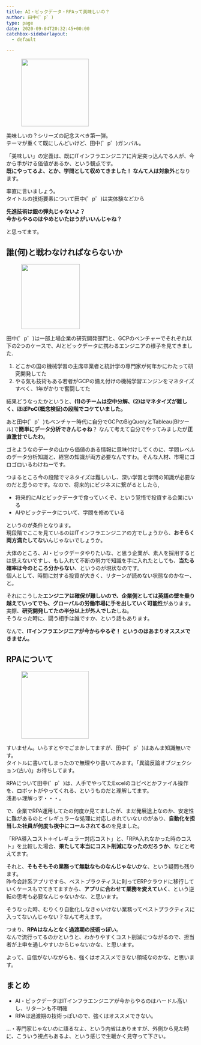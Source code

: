 ```yaml
---
title: AI・ビックデータ・RPAって美味しいの？
author: 田中(゜p゜)
type: page
date: 2020-09-04T20:32:45+00:00
catchbox-sidebarlayout:
  - default

---
```

<div class="wp-block-image">
  <figure class="aligncenter size-large"><img loading="lazy" width="180" height="180" src="/wp-content/uploads/2020/09/ai_shigoto.png" alt="" class="wp-image-368" srcset="https://tmp-net.biz/wp-content/uploads/2020/09/ai_shigoto.png 180w, https://tmp-net.biz/wp-content/uploads/2020/09/ai_shigoto-150x150.png 150w" sizes="(max-width: 180px) 100vw, 180px" /></figure>
</div>

美味しいの？シリーズの記念スべき第一弾。  
テーマが重くて既にしんどいけど、田中(゜p゜)ガンバル。  
  
「美味しい」の定義は、既にITインフラエンジニアに片足突っ込んでる人が、今から手がける価値があるか、という観点です。  
**既にやってるよ、とか、学問として収めてきました！ なんて人は対象外**となります。

率直に言いましょう。  
タイトルの技術要素について田中(゜p゜)は実体験などから

**先進技術は銀の弾丸じゃないよ？**  
**今からやるのはやめといたほうがいいんじゃね？**

と思ってます。

## 誰(何)と戦わなければならないか

<div class="wp-block-image">
  <figure class="aligncenter size-large is-resized"><img loading="lazy" src="/wp-content/uploads/2020/09/document_data_bunseki.png" alt="" class="wp-image-373" width="156" height="173" srcset="https://tmp-net.biz/wp-content/uploads/2020/09/document_data_bunseki.png 360w, https://tmp-net.biz/wp-content/uploads/2020/09/document_data_bunseki-270x300.png 270w" sizes="(max-width: 156px) 100vw, 156px" /></figure>
</div>

田中(゜p゜)は一部上場企業の研究開発部門と、GCPのベンチャーでそれぞれ以下の2つのケースで、AIとビックデータに携わるエンジニアの様子を見てきました.

  1. どこかの国の機械学習の主席卒業者と統計学の専門家が何年かにわたって研究開発してた
  2. やる気も技術もある若者がGCPの備え付けの機械学習エンジンをマネタイズすべく、1年がかりで奮闘してた

結果どうなったかというと、**(1)のチームは空中分解、(2)はマネタイズが難しく、ほぼPoC(概念検証)の段階でコケていました。**  
  
あと田中(゜p゜)もベンチャー時代に自分でGCPのBigQueryとTableau(BIツール)で**簡単にデータ分析できんじゃね**？ なんて考えて自分でやってみましたが**正直激甘でしたわ**。  
  
ゴミようなのデータの山から価値のある情報に意味付けしてくのに、学問レベルのデータ分析知識と、経営の知識が両方必要なんですわ。そんな人材、市場にゴロゴロいるわけねーです。  
  
つまるところ今の段階でマネタイズは難しいし、深い学習と学問の知識が必要なのだと思うのです。なので、将来的にビジネスに繋がるとしたら,

  * 将来的にAIとビックデータで食っていくぞ、という覚悟で投資する企業にいる
  * AIやビックデータについて、学問を修めている

というのが条件となります。  
現段階でここを見ているのはITインフラエンジニアの方でしょうから、**おそらく両方満たしてない**んじゃないでしょうか。  
  
大体のところ、AI・ビックデータやりたいな、と思う企業が、素人を採用するとは思えないですし、もし入れて不断の努力で知識を手に入れたとしても、**当たる確率は今のところ分からない**、というのが現状なのです。  
個人として、時間に対する投資が大きく、リターンが読めない状態なのかなー、と。  
  
それにこうした**エンジニアは確保が難しいので、企業側としては英語の壁を乗り越えていってでも、グローバルの労働市場に手を出していく可能性**があります。実際、**研究開発してたの半分以上が外人でした**しね。  
そうなった時に、闘う相手は誰ですか、という話もあります。  
  
なんで、**ITインフラエンジニアが今からやるぞ！ というのはあまりオススメできません。**

## RPAについて

<div class="wp-block-image">
  <figure class="aligncenter size-large"><img loading="lazy" width="180" height="180" src="/wp-content/uploads/2020/09/ai_computer_sousa_robot.png" alt="" class="wp-image-367" srcset="https://tmp-net.biz/wp-content/uploads/2020/09/ai_computer_sousa_robot.png 180w, https://tmp-net.biz/wp-content/uploads/2020/09/ai_computer_sousa_robot-150x150.png 150w" sizes="(max-width: 180px) 100vw, 180px" /></figure>
</div>

すいません。いらすとやでごまかしてますが、田中(゜p゜)はあんま知識無いです。  
タイトルに書いてしまったので無理やり書いてみます。「異論反論オブジェクション(古い)」お待ちしてます。  
  
RPAについて田中(゜p゜)は、人手でやってたExcelのコピペとかファイル操作を、ロボットがやってくれる、というものだと理解してます。  
浅あぃ理解っす・・・。  
  
で、企業でRPA運用してたの何度か見てましたが、まだ発展途上なのか、安定性に難があるのとイレギュラーな処理に対応しきれていないのがあり、**自動化を担当した社員が何度も夜中にコールされてる**のを見ました。  
  
「RPA導入コスト＋イレギュラー対応コスト」と、「RPA入れなかった時のコスト」を比較した場合、**果たして本当にコスト削減になったのだろうか**、などと考えてます。  
  
それと、**そもそもその業務って無駄なものなんじゃないか**な、という疑問も残ります。  
昨今会計系アプリですら、ベストプラクティスに則ってERPクラウドに移行していくケースもでてきてますから、**アプリに合わせて業務を変えていく**、という逆転の思考も必要なんじゃないかな、と思います。  
  
そうなった時、むりくり自動化しなきゃいけない業務ってベストプラクティスに入ってないんじゃない？なんて考えます。

つまり、**RPAはなんとなく過渡期の技術っぽい**。  
なんで流行ってるのかというと、わかりやすくコスト削減につながるので、担当者が上申を通しやすいからじゃないかな、と思います。  
  
よって、自信がないながらも、強くはオススメできない領域なのかな、と思います。

## まとめ

  * AI・ビックデータはITインフラエンジニアが今からやるのはハードル高いし、リターンも不明確
  * RPAは過渡期の技術っぽいので、強くはオススメできない。

…・専門家じゃないのに語るなよ、という内省はありますが、外側から見た時に、こういう視点もあるよ、という感じで生暖かく見守って下さい。